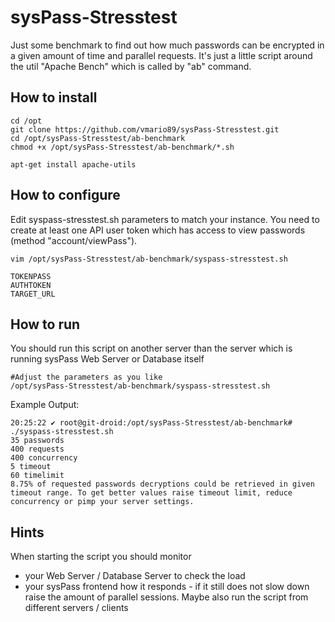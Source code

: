 # sysPass-Stresstest

Just some benchmark to find out how much passwords can be encrypted in a given amount of time and parallel requests. It's just a little script around the util "Apache Bench" which is called by "ab" command.

## How to install
```
cd /opt
git clone https://github.com/vmario89/sysPass-Stresstest.git
cd /opt/sysPass-Stresstest/ab-benchmark
chmod +x /opt/sysPass-Stresstest/ab-benchmark/*.sh

apt-get install apache-utils
```

## How to configure
Edit syspass-stresstest.sh parameters to match your instance. You need to create at least one API user token which has access to view passwords (method "account/viewPass").

```
vim /opt/sysPass-Stresstest/ab-benchmark/syspass-stresstest.sh

TOKENPASS
AUTHTOKEN
TARGET_URL
```

## How to run
You should run this script on another server than the server which is running sysPass Web Server or Database itself

```
#Adjust the parameters as you like
/opt/sysPass-Stresstest/ab-benchmark/syspass-stresstest.sh
```

Example Output:
```
20:25:22 ✔ root@git-droid:/opt/sysPass-Stresstest/ab-benchmark# ./syspass-stresstest.sh
35 passwords
400 requests
400 concurrency
5 timeout
60 timelimit
8.75% of requested passwords decryptions could be retrieved in given timeout range. To get better values raise timeout limit, reduce concurrency or pimp your server settings.
```

## Hints
When starting the script you should monitor 
* your Web Server / Database Server to check the load
* your sysPass frontend how it responds - if it still does not slow down raise the amount of parallel sessions. Maybe also run the script from different servers / clients
